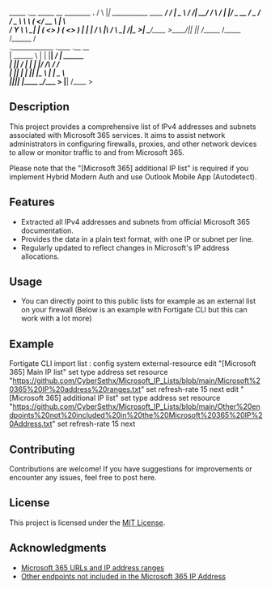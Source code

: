    _____  .__                                 _____  __    ________   ________.________ 
  /     \ |__| ___________  ____  ___________/ ____\/  |_  \_____  \ /  _____/|   ____/ 
 /  \ /  \|  |/ ___\_  __ \/  _ \/  ___/  _ \   __\\   __\   _(__  </   __  \ |____  \  
/    Y    \  \  \___|  | \(  <_> )___ (  <_> )  |   |  |    /       \  |__\  \/       \ 
\____|__  /__|\___  >__|   \____/____  >____/|__|   |__|   /______  /\_____  /______  /  
._____________  .____    .__          __                                                
|   \______   \ |    |   |__| _______/  |_  ______                                      
|   ||     ___/ |    |   |  |/  ___/\   __\/  ___/                                      
|   ||    |     |    |___|  |\___ \  |  |  \___ \                                       
|___||____|     |_______ \__/____  > |__| /____  >                                                                                                         
           

## Description

This project provides a comprehensive list of IPv4 addresses and subnets associated with Microsoft 365 services. It aims to assist network administrators in configuring firewalls, proxies, and other network devices to allow or monitor traffic to and from Microsoft 365.

Please note that the "[Microsoft 365] additional IP list" is required if you implement Hybrid Modern Auth and use Outlook Mobile App (Autodetect).

## Features

- Extracted all IPv4 addresses and subnets from official Microsoft 365 documentation.
- Provides the data in a plain text format, with one IP or subnet per line.
- Regularly updated to reflect changes in Microsoft's IP address allocations.

## Usage

- You can directly point to this public lists for example as an external list on your firewall (Below is an example with Fortigate CLI but this can work with a lot more)

## Example

Fortigate CLI import list :
config system external-resource
 edit "[Microsoft 365] Main IP list"
     set type address
     set resource "https://github.com/CyberSethx/Microsoft_IP_Lists/blob/main/Microsoft%20365%20IP%20address%20ranges.txt"
     set refresh-rate 15
 next
 edit "[Microsoft 365] additional IP list"
     set type address
     set resource "https://github.com/CyberSethx/Microsoft_IP_Lists/blob/main/Other%20endpoints%20not%20included%20in%20the%20Microsoft%20365%20IP%20Address.txt"
     set refresh-rate 15
 next


## Contributing

Contributions are welcome! If you have suggestions for improvements or encounter any issues, feel free to post here.

## License

This project is licensed under the [MIT License](LICENSE).

## Acknowledgments

- [Microsoft 365 URLs and IP address ranges](https://learn.microsoft.com/en-us/microsoft-365/enterprise/urls-and-ip-address-ranges?view=o365-worldwide)
- [Other endpoints not included in the Microsoft 365 IP Address](https://learn.microsoft.com/en-us/microsoft-365/enterprise/additional-office365-ip-addresses-and-urls?view=o365-worldwide)


